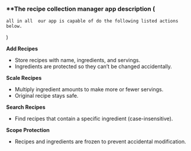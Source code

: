 ### **The recipe collection manager app description (
    all in all  our app is capable of do the following listed actions below.
)

**Add Recipes**
- Store recipes with name, ingredients, and servings.
- Ingredients are protected so they can’t be changed accidentally.

**Scale Recipes**
- Multiply ingredient amounts to make more or fewer servings.
- Original recipe stays safe.

**Search Recipes**
- Find recipes that contain a specific ingredient (case-insensitive).

**Scope Protection**
- Recipes and ingredients are frozen to prevent accidental modification.